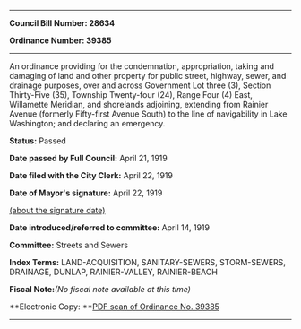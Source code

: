 

********

**Council Bill Number: 28634**
   
**Ordinance Number: 39385**
********

 An ordinance providing for the condemnation, appropriation, taking and damaging of land and other property for public street, highway, sewer, and drainage purposes, over and across Government Lot three (3), Section Thirty-Five (35), Township Twenty-four (24), Range Four (4) East, Willamette Meridian, and shorelands adjoining, extending from Rainier Avenue (formerly Fifty-first Avenue South) to the line of navigability in Lake Washington; and declaring an emergency.

**Status:** Passed
   
**Date passed by Full Council:** April 21, 1919
   
**Date filed with the City Clerk:** April 22, 1919
   
**Date of Mayor's signature:** April 22, 1919
   
[(about the signature date)](/~public/approvaldate.htm)
   
   
   
**Date introduced/referred to committee:** April 14, 1919
   
**Committee:** Streets and Sewers
   
   
**Index Terms:** LAND-ACQUISITION, SANITARY-SEWERS, STORM-SEWERS, DRAINAGE, DUNLAP, RAINIER-VALLEY, RAINIER-BEACH

**Fiscal Note:**_(No fiscal note available at this time)_

**Electronic Copy: **[PDF scan of Ordinance No. 39385](/~archives/Ordinances/Ord_39385.pdf)

********

